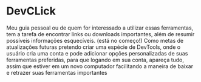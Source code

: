 # DevCLick
 Meu guia pessoal ou de quem for interessado a utilizar essas ferramentas, tem a tarefa de encontrar links  ou downloads importantes, além de resumir possíveis informações esquecíveis. (está no começo!) Como metas de atualizações futuras pretendo criar uma espécie de DevTools, onde o usuário cria uma conta e pode adicionar opções personalizadas de suas ferramentas preferidas, para que logando em sua conta, apareça tudo, assim que estiver em um novo computador facilitando a maneira de baixar e retrazer suas ferramentas importantes
